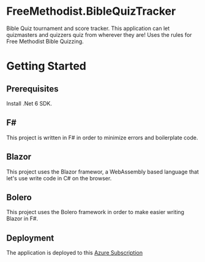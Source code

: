 # FreeMethodist.BibleQuizTracker
Bible Quiz tournament and score tracker. This application can let quizmasters and quizzers quiz from wherever they are!
Uses the rules for Free Methodist Bible Quizzing.

# Getting Started

## Prerequisites
Install .Net 6 SDK.

## F# 
This project is written in F# in order to minimize errors and boilerplate code.

## Blazor 
This project uses the Blazor framewor, a WebAssembly based language that let's use write code in C# on the browser.

## Bolero
This project uses the Bolero framework in order to make easier writing Blazor in F#. 

## Deployment
The application is deployed to this [Azure Subscription](https://portal.azure.com/#@gilligan128gmail.onmicrosoft.com/resource/subscriptions/57d74b02-3296-4a96-b65f-ae75cc2d7382/overview)
